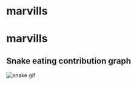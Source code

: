# marvills
# marvills
## Snake eating contribution graph
![snake gif](https://github.com/YOUR_USERNAME/YOUR_USERNAME/blob/output/github-contribution-grid-snake.gif)
